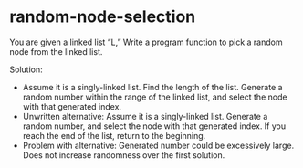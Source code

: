 # random-node-selection
You are given a linked list “L,” Write a program function to pick a random node from the linked list.

Solution:
* Assume it is a singly-linked list. Find the length of the list. Generate a random number within the range of the linked list, and select the node with that generated index.
* Unwritten alternative: Assume it is a singly-linked list. Generate a random number, and select the node with that generated index. If you reach the end of the list, return to the beginning.
* Problem with alternative: Generated number could be excessively large. Does not increase randomness over the first solution.
